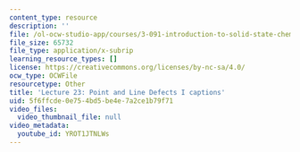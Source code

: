 ```yaml
---
content_type: resource
description: ''
file: /ol-ocw-studio-app/courses/3-091-introduction-to-solid-state-chemistry-fall-2018/YROT1JTNLWs_captions.webvtt
file_size: 65732
file_type: application/x-subrip
learning_resource_types: []
license: https://creativecommons.org/licenses/by-nc-sa/4.0/
ocw_type: OCWFile
resourcetype: Other
title: 'Lecture 23: Point and Line Defects I captions'
uid: 5f6ffcde-0e75-4bd5-be4e-7a2ce1b79f71
video_files:
  video_thumbnail_file: null
video_metadata:
  youtube_id: YROT1JTNLWs
---
```

